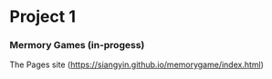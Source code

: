 # Project 1

### Mermory Games (in-progess)

The Pages site (https://siangyin.github.io/memorygame/index.html)
